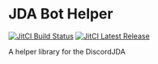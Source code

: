 # JDA Bot Helper

[![JitCI Build Status](https://jitci.com/gh/booky10/JDABotHelper/svg)](https://jitci.com/gh/booky10/JDABotHelper)
[![JitCI Latest Release](https://jitpack.io/v/tk.booky/JDABotHelper.svg)](https://jitpack.io/#tk.booky/JDABotHelper)

A helper library for the DiscordJDA